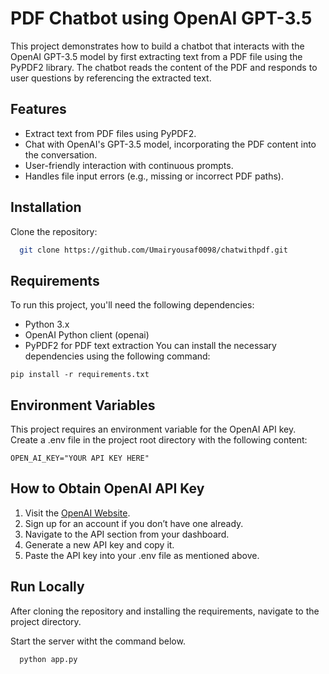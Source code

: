 # PDF Chatbot using OpenAI GPT-3.5
This project demonstrates how to build a chatbot that interacts with the OpenAI GPT-3.5 model by first extracting text from a PDF file using the PyPDF2 library. The chatbot reads the content of the PDF and responds to user questions by referencing the extracted text.



## Features

- Extract text from PDF files using PyPDF2.
- Chat with OpenAI's GPT-3.5 model, incorporating the PDF content into the conversation.
- User-friendly interaction with continuous prompts.
- Handles file input errors (e.g., missing or incorrect PDF paths).


## Installation

Clone the repository:
```bash
  git clone https://github.com/Umairyousaf0098/chatwithpdf.git
```


    
## Requirements
To run this project, you'll need the following dependencies:
- Python 3.x
- OpenAI Python client (openai)
- PyPDF2 for PDF text extraction
You can install the necessary dependencies using the following command:
```
pip install -r requirements.txt
```

## Environment Variables
This project requires an environment variable for the OpenAI API key. Create a .env file in the project root directory with the following content:
```
OPEN_AI_KEY="YOUR API KEY HERE"
```
## How to Obtain OpenAI API Key
1. Visit the [OpenAI Website](https://platform.openai.com/api-keys).
2. Sign up for an account if you don’t have one already.
3. Navigate to the API section from your dashboard.
4. Generate a new API key and copy it.
5. Paste the API key into your .env file as mentioned above.

## Run Locally

After cloning the repository and installing the requirements, navigate to the project directory.

Start the server witht the command below.

```bash
  python app.py
```


